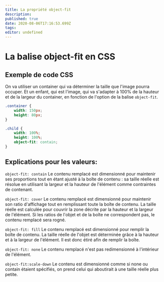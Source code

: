 ```yaml
---
title: La propriété object-fit
description: 
published: true
date: 2020-08-06T17:16:53.699Z
tags: 
editor: undefined
---
```


# La balise object-fit en CSS

## Exemple de code CSS

On va utiliser un container qui va déterminer la taille que l'image pourra occuper. Et un enfant, qui est l'image, qui va s'adapter à 100% de la hauteur et de la largeur du container, en fonction de l'option de la balise `object-fit`.

```css
.container {
    width: 150px;
    height: 80px;
}

.child {
    width: 100%;
    height: 100%;
    object-fit: contain;
}
```

## Explications pour les valeurs:

`object-fit: contain` Le contenu remplacé est dimensionné pour maintenir ses proportions tout en étant ajusté à la boîte de contenu : sa taille réelle est résolue en utilisant la largeur et la hauteur de l'élément comme contraintes de contenant.

`object-fit: cover` Le contenu remplacé est dimensionné pour maintenir son ratio d'affichage tout en remplissant toute la boîte de contenu. La taille réelle est calculée pour couvrir la zone décrite par la hauteur et la largeur de l'élément. Si les ratios de l'objet et de la boîte ne correspondent pas, le contenu remplacé sera rogné.

`object-fit: fill`
Le contenu remplacé est dimensionné pour remplir la boîte de contenu. La taille réelle de l'objet est déterminée grâce à la hauteur et à la largeur de l'élément. Il est donc étiré afin de remplir la boîte.

`object-fit: none`
Le contenu remplacé n'est pas redimensionné à l'intérieur de l'élément.

`object-fit:scale-down`
Le contenu est dimensionné comme si none ou contain étaient spécifiés, on prend celui qui aboutirait à une taille réelle plus petite.